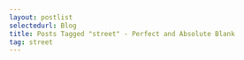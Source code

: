 ```yaml
---
layout: postlist
selectedurl: Blog
title: Posts Tagged "street" - Perfect and Absolute Blank
tag: street
---
```

